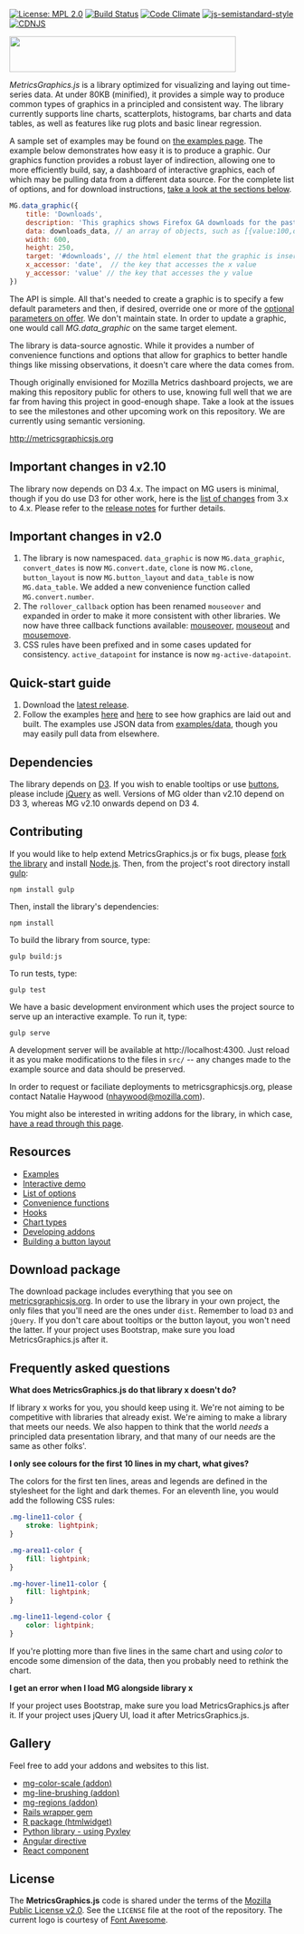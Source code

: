 [![License: MPL 2.0](https://img.shields.io/badge/License-MPL%202.0-brightgreen.svg)](https://opensource.org/licenses/MPL-2.0) [![Build Status][travis-badge]][travis-badge-url] [![Code Climate][code-climate-badge]][code-climate-url] [![js-semistandard-style](https://img.shields.io/badge/code%20style-semistandard-brightgreen.svg?style=flat-square)](https://github.com/Flet/semistandard) [![CDNJS](https://img.shields.io/cdnjs/v/metrics-graphics.svg)](https://cdnjs.com/libraries/metrics-graphics) 

<a href="http://metricsgraphicsjs.org/"><img src="http://metricsgraphicsjs.org/images/logo.svg" hspace="0" vspace="0" width="400" height="63"></a>

_MetricsGraphics.js_ is a library optimized for visualizing and laying out time-series data. At under 80KB (minified), it provides a simple way to produce common types of graphics in a principled and consistent way. The library currently supports line charts, scatterplots, histograms, bar charts and data tables, as well as features like rug plots and basic linear regression.

A sample set of examples may be found on [the examples page](http://metricsgraphicsjs.org). The example below demonstrates how easy it is to produce a graphic. Our graphics function provides a robust layer of indirection, allowing one to more efficiently build, say, a dashboard of interactive graphics, each of which may be pulling data from a different data source. For the complete list of options, and for download instructions, [take a look at the sections below](https://github.com/mozilla/metrics-graphics/wiki).

```js
MG.data_graphic({
    title: 'Downloads',
    description: 'This graphics shows Firefox GA downloads for the past six months.',
    data: downloads_data, // an array of objects, such as [{value:100,date:...},...]
    width: 600,
    height: 250,
    target: '#downloads', // the html element that the graphic is inserted in
    x_accessor: 'date',  // the key that accesses the x value
    y_accessor: 'value' // the key that accesses the y value
})
```

The API is simple. All that's needed to create a graphic is to specify a few default parameters and then, if desired, override one or more of the [optional parameters on offer](https://github.com/mozilla/metrics-graphics/wiki/List-of-Options). We don't maintain state. In order to update a graphic, one would call _MG.data_graphic_ on the same target element.

The library is data-source agnostic. While it provides a number of convenience functions and options that allow for graphics to better handle things like missing observations, it doesn't care where the data comes from.

Though originally envisioned for Mozilla Metrics dashboard projects, we are making this repository public for others to use, knowing full well that we are far from having this project in good-enough shape. Take a look at the issues to see the milestones and other upcoming work on this repository. We are currently using semantic versioning.

<a href="http://metricsgraphicsjs.org">http://metricsgraphicsjs.org</a>

## Important changes in v2.10
The library now depends on D3 4.x. The impact on MG users is minimal, though if you do use D3 for other work, here is the [list of changes](https://github.com/d3/d3/blob/master/CHANGES.md) from 3.x to 4.x. Please refer to the [release notes](https://github.com/mozilla/metrics-graphics/releases/tag/v2.10.0) for further details.

## Important changes in v2.0
1. The library is now namespaced. ``data_graphic`` is now ``MG.data_graphic``, ``convert_dates`` is now ``MG.convert.date``, ``clone`` is now ``MG.clone``, ``button_layout`` is now ``MG.button_layout`` and ``data_table`` is now ``MG.data_table``. We added a new convenience function called ``MG.convert.number``.
2. The ``rollover_callback`` option has been renamed ``mouseover`` and expanded in order to make it more consistent with other libraries. We now have three callback functions available: [mouseover](https://github.com/mozilla/metrics-graphics/wiki/Graphic#mouseover), [mouseout](https://github.com/mozilla/metrics-graphics/wiki/Graphic#mouseout) and [mousemove](https://github.com/mozilla/metrics-graphics/wiki/Graphic#mousemove).
3. CSS rules have been prefixed and in some cases updated for consistency. ``active_datapoint`` for instance is now ``mg-active-datapoint``.

## Quick-start guide
1. Download the [latest release](https://github.com/mozilla/metrics-graphics/releases).
2. Follow the examples [here](https://github.com/mozilla/metrics-graphics/blob/master/examples/index.htm) and [here](https://github.com/mozilla/metrics-graphics/blob/master/examples/js/main.js) to see how graphics are laid out and built. The examples use JSON data from [examples/data](https://github.com/mozilla/metrics-graphics/blob/master/examples/data), though you may easily pull data from elsewhere.

## Dependencies
The library depends on [D3](http://d3js.org). If you wish to enable tooltips or use [buttons](https://github.com/mozilla/metrics-graphics/wiki/Button-Layout), please include [jQuery](http://jquery.com/) as well. Versions of MG older than v2.10 depend on D3 3, whereas MG v2.10 onwards depend on D3 4.

## Contributing
If you would like to help extend MetricsGraphics.js or fix bugs, please [fork the library](https://github.com/mozilla/metrics-graphics) and install [Node.js](http://nodejs.org). Then, from the project's root directory install [gulp](http://gulpjs.com):

    npm install gulp

Then, install the library's dependencies:

    npm install

To build the library from source, type:

    gulp build:js

To run tests, type:

    gulp test

We have a basic development environment which uses the project source to
serve up an interactive example. To run it, type:

    gulp serve

A development server will be available at http://localhost:4300. Just reload
it as you make modifications to the files in `src/` -- any changes made to
the example source and data should be preserved.

In order to request or faciliate deployments to metricsgraphicsjs.org, please contact Natalie Haywood (nhaywood@mozilla.com).

You might also be interested in writing addons for the library, in which case, [have a read through this page](https://github.com/mozilla/metrics-graphics/wiki/Developing-Addons).

## Resources
* [Examples](http://metricsgraphicsjs.org/examples.htm)
* [Interactive demo](http://metricsgraphicsjs.org/interactive-demo.htm)
* [List of options](https://github.com/mozilla/metrics-graphics/wiki/List-of-Options)
* [Convenience functions](https://github.com/mozilla/metrics-graphics/wiki/Convenience-Functions)
* [Hooks](https://github.com/mozilla/metrics-graphics/blob/master/HOOKS.md)
* [Chart types](https://github.com/mozilla/metrics-graphics/wiki/Chart-Types)
* [Developing addons](https://github.com/mozilla/metrics-graphics/wiki/Developing-Addons)
* [Building a button layout](https://github.com/mozilla/metrics-graphics/wiki/Button-Layout)

## Download package
The download package includes everything that you see on [metricsgraphicsjs.org](http://metricsgraphicsjs.org). In order to use the library in your own project, the only files that you'll need are the ones under ``dist``. Remember to load ``D3`` and ``jQuery``. If you don't care about tooltips or the button layout, you won't need the latter. If your project uses Bootstrap, make sure you load MetricsGraphics.js after it.

## Frequently asked questions
__What does MetricsGraphics.js do that library x doesn't do?__

If library x works for you, you should keep using it. We're not aiming to be competitive with libraries that already exist. We're aiming to make a library that meets our needs. We also happen to think that the world _needs_ a principled data presentation library, and that many of our needs are the same as other folks'.

__I only see colours for the first 10 lines in my chart, what gives?__

The colors for the first ten lines, areas and legends are defined in the stylesheet for the light and dark themes. For an eleventh line, you would add the following CSS rules:


```css
.mg-line11-color {
    stroke: lightpink;
}

.mg-area11-color {
    fill: lightpink;
}

.mg-hover-line11-color {
    fill: lightpink;
}

.mg-line11-legend-color {
    color: lightpink;
}
```

If you're plotting more than five lines in the same chart and using _color_ to encode some dimension of the data, then you probably need to rethink the chart.

__I get an error when I load MG alongside library x__

If your project uses Bootstrap, make sure you load MetricsGraphics.js after it. If your project uses jQuery UI, load it after MetricsGraphics.js.

## Gallery
Feel free to add your addons and websites to this list.
* [mg-color-scale (addon)](https://github.com/dandehavilland/mg-color-scale)
* [mg-line-brushing (addon)](https://github.com/dandehavilland/mg-line-brushing)
* [mg-regions (addon)](https://github.com/senseyeio/mg-regions)
* [Rails wrapper gem](https://github.com/dgilperez/metrics-graphics-rails)
* [R package (htmlwidget)](https://github.com/hrbrmstr/metricsgraphics)
* [Python library - using Pyxley](http://multithreaded.stitchfix.com/blog/2015/07/16/pyxley)
* [Angular directive](https://github.com/elmarquez/angular-metrics-graphics)
* [React component](https://github.com/mozilla/react-metrics-graphics)

## License

The __MetricsGraphics.js__ code is shared under the terms of the [Mozilla Public License v2.0](http://www.mozilla.org/MPL/2.0/). See the `LICENSE` file at the root of the repository. The current logo is courtesy of [Font Awesome](http://fortawesome.github.io/Font-Awesome/).


[travis-badge]: https://travis-ci.org/mozilla/metrics-graphics.svg?branch=master
[travis-badge-url]: https://travis-ci.org/mozilla/metrics-graphics
[code-climate-badge]: https://codeclimate.com/github/mozilla/metrics-graphics/badges/gpa.svg
[code-climate-url]: https://codeclimate.com/github/mozilla/metrics-graphics
